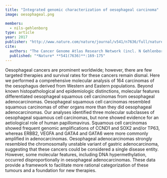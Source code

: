 ```yaml
---
title: "Integrated genomic characterization of oesophageal carcinoma"
image: oesophageal.png

members:
  - nils-gehlenborg
type: article
year: 2017
publisher: "http://www.nature.com/nature/journal/v541/n7636/full/nature20805.html"
cite:
  authors: "The Cancer Genome Atlas Research Network (incl. N Gehlenborg)"
  published: "*Nature* **541(7636)**:169-175"
---
```

Oesophageal cancers are prominent worldwide; however, there are few targeted therapies and survival rates for these cancers remain dismal. Here we performed a comprehensive molecular analysis of 164 carcinomas of the oesophagus derived from Western and Eastern populations. Beyond known histopathological and epidemiologic distinctions, molecular features differentiated oesophageal squamous cell carcinomas from oesophageal adenocarcinomas. Oesophageal squamous cell carcinomas resembled squamous carcinomas of other organs more than they did oesophageal adenocarcinomas. Our analyses identified three molecular subclasses of oesophageal squamous cell carcinomas, but none showed evidence for an aetiological role of human papillomavirus. Squamous cell carcinomas showed frequent genomic amplifications of CCND1 and SOX2 and/or TP63, whereas ERBB2, VEGFA and GATA4 and GATA6 were more commonly amplified in adenocarcinomas. Oesophageal adenocarcinomas strongly resembled the chromosomally unstable variant of gastric adenocarcinoma, suggesting that these cancers could be considered a single disease entity. However, some molecular features, including DNA hypermethylation, occurred disproportionally in oesophageal adenocarcinomas. These data provide a framework to facilitate more rational categorization of these tumours and a foundation for new therapies.